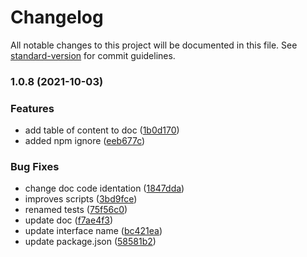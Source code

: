 # Changelog

All notable changes to this project will be documented in this file. See [standard-version](https://github.com/conventional-changelog/standard-version) for commit guidelines.

### 1.0.8 (2021-10-03)


### Features

* add table of content to doc ([1b0d170](https://github.com/wavychat/mjml-parser/commit/1b0d1709c1510600e5ca6abce23f920002f49cbc))
* added npm ignore ([eeb677c](https://github.com/wavychat/mjml-parser/commit/eeb677cd6685944787a9e7cceb207bd44e9de78c))


### Bug Fixes

* change doc code identation ([1847dda](https://github.com/wavychat/mjml-parser/commit/1847ddac8c228b186a9cb3a2ad575c585cd4cb4b))
* improves scripts ([3bd9fce](https://github.com/wavychat/mjml-parser/commit/3bd9fceb0e0d87a03a34dd9e4d8c941b2e4672b9))
* renamed tests ([75f56c0](https://github.com/wavychat/mjml-parser/commit/75f56c0ddc49fc70d91d04f5219f2133265bc351))
* update doc ([f7ae4f3](https://github.com/wavychat/mjml-parser/commit/f7ae4f33c4d284eba5960f153b1e86ce10a81350))
* update interface name ([bc421ea](https://github.com/wavychat/mjml-parser/commit/bc421ea7ae072ad2c3a1b9521b59bb3fca7e2936))
* update package.json ([58581b2](https://github.com/wavychat/mjml-parser/commit/58581b25fb0cd1e2aee6938ea28bcf468fb7a5e0))
